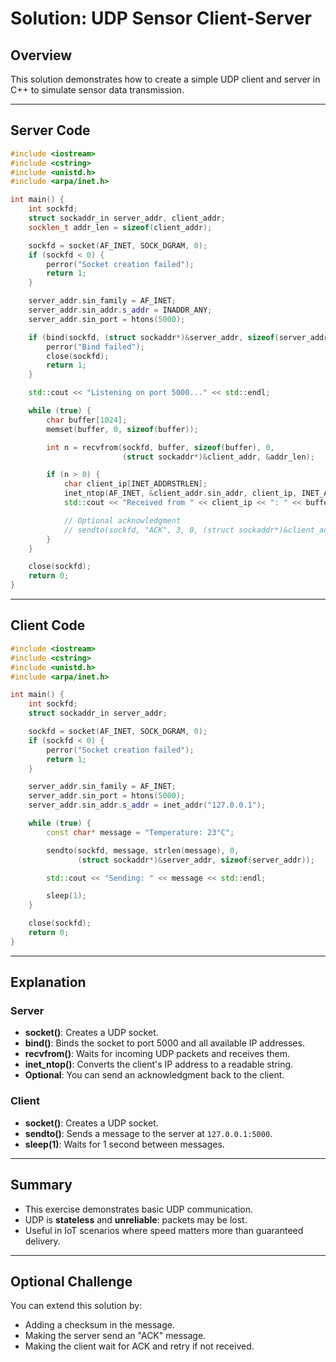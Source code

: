 # Solution: UDP Sensor Client-Server

## Overview
This solution demonstrates how to create a simple UDP client and server in C++ to simulate sensor data transmission.

---

## Server Code

```cpp
#include <iostream>
#include <cstring>
#include <unistd.h>
#include <arpa/inet.h>

int main() {
    int sockfd;
    struct sockaddr_in server_addr, client_addr;
    socklen_t addr_len = sizeof(client_addr);

    sockfd = socket(AF_INET, SOCK_DGRAM, 0);
    if (sockfd < 0) {
        perror("Socket creation failed");
        return 1;
    }

    server_addr.sin_family = AF_INET;
    server_addr.sin_addr.s_addr = INADDR_ANY;
    server_addr.sin_port = htons(5000);

    if (bind(sockfd, (struct sockaddr*)&server_addr, sizeof(server_addr)) < 0) {
        perror("Bind failed");
        close(sockfd);
        return 1;
    }

    std::cout << "Listening on port 5000..." << std::endl;

    while (true) {
        char buffer[1024];
        memset(buffer, 0, sizeof(buffer));

        int n = recvfrom(sockfd, buffer, sizeof(buffer), 0,
                         (struct sockaddr*)&client_addr, &addr_len);

        if (n > 0) {
            char client_ip[INET_ADDRSTRLEN];
            inet_ntop(AF_INET, &client_addr.sin_addr, client_ip, INET_ADDRSTRLEN);
            std::cout << "Received from " << client_ip << ": " << buffer << std::endl;

            // Optional acknowledgment
            // sendto(sockfd, "ACK", 3, 0, (struct sockaddr*)&client_addr, addr_len);
        }
    }

    close(sockfd);
    return 0;
}
```

---

## Client Code

```cpp
#include <iostream>
#include <cstring>
#include <unistd.h>
#include <arpa/inet.h>

int main() {
    int sockfd;
    struct sockaddr_in server_addr;

    sockfd = socket(AF_INET, SOCK_DGRAM, 0);
    if (sockfd < 0) {
        perror("Socket creation failed");
        return 1;
    }

    server_addr.sin_family = AF_INET;
    server_addr.sin_port = htons(5000);
    server_addr.sin_addr.s_addr = inet_addr("127.0.0.1");

    while (true) {
        const char* message = "Temperature: 23°C";

        sendto(sockfd, message, strlen(message), 0,
               (struct sockaddr*)&server_addr, sizeof(server_addr));

        std::cout << "Sending: " << message << std::endl;

        sleep(1);
    }

    close(sockfd);
    return 0;
}
```

---

## Explanation

### Server
- **socket()**: Creates a UDP socket.
- **bind()**: Binds the socket to port 5000 and all available IP addresses.
- **recvfrom()**: Waits for incoming UDP packets and receives them.
- **inet_ntop()**: Converts the client's IP address to a readable string.
- **Optional**: You can send an acknowledgment back to the client.

### Client
- **socket()**: Creates a UDP socket.
- **sendto()**: Sends a message to the server at `127.0.0.1:5000`.
- **sleep(1)**: Waits for 1 second between messages.

---

## Summary
- This exercise demonstrates basic UDP communication.
- UDP is **stateless** and **unreliable**: packets may be lost.
- Useful in IoT scenarios where speed matters more than guaranteed delivery.

---

## Optional Challenge
You can extend this solution by:
- Adding a checksum in the message.
- Making the server send an "ACK" message.
- Making the client wait for ACK and retry if not received.

